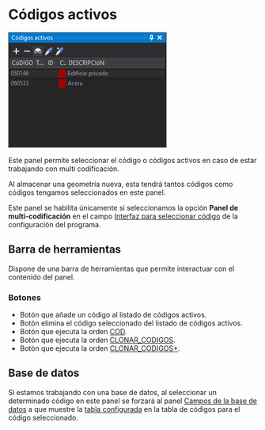 # Códigos activos

![Panel c&#xF3;digos activos mostrando como c&#xF3;digos activos el 050146 y 060533](../../../../.gitbook/assets/panelcodigosactivos.png)

Este panel permite seleccionar el código o códigos activos en caso de estar trabajando con multi codificación.

Al almacenar una geometría nueva, esta tendrá tantos códigos como códigos tengamos seleccionados en este panel.

Este panel se habilita únicamente si seleccionamos la opción **Panel de multi-codificación** en el campo [Interfaz para seleccionar código](../cuadros-de-dialogo/configuracion/diging.md#interfaz-para-seleccionar-codigo) de la configuración del programa.

## Barra de herramientas

Dispone de una barra de herramientas que permite interactuar con el contenido del panel.

### Botones

* Botón que añade un código al listado de códigos activos.
* Botón elimina el código seleccionado del listado de códigos activos.
* Botón que ejecuta la orden [COD](../ventana-de-dibujo/ordenes/c/cod.md).
* Botón que ejecuta la orden [CLONAR\_CODIGOS](../ventana-de-dibujo/ordenes/c/clonar-codigos.md).
* Botón que ejecuta la orden [CLONAR\_CODIGOS+](../ventana-de-dibujo/ordenes/c/clonar-codigos-mas.md).

## Base de datos

Si estamos trabajando con una base de datos, al seleccionar un determinado código en este panel se forzará al panel [Campos de la base de datos](campos-de-la-base-de-datos.md) a que muestre la [tabla configurada](../../editor-de-tablas-de-codigos/pestanas/codigos/base-de-datos.md#tabla) en la tabla de códigos para el código seleccionado.

